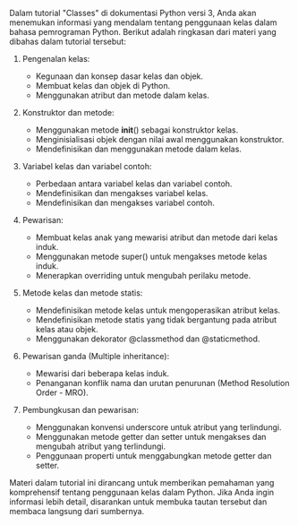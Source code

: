 Dalam tutorial "Classes" di dokumentasi Python versi 3, Anda akan menemukan informasi yang mendalam tentang penggunaan kelas dalam bahasa pemrograman Python. Berikut adalah ringkasan dari materi yang dibahas dalam tutorial tersebut:

1. Pengenalan kelas:
   - Kegunaan dan konsep dasar kelas dan objek.
   - Membuat kelas dan objek di Python.
   - Menggunakan atribut dan metode dalam kelas.

2. Konstruktor dan metode:
   - Menggunakan metode __init__() sebagai konstruktor kelas.
   - Menginisialisasi objek dengan nilai awal menggunakan konstruktor.
   - Mendefinisikan dan menggunakan metode dalam kelas.

3. Variabel kelas dan variabel contoh:
   - Perbedaan antara variabel kelas dan variabel contoh.
   - Mendefinisikan dan mengakses variabel kelas.
   - Mendefinisikan dan mengakses variabel contoh.

4. Pewarisan:
   - Membuat kelas anak yang mewarisi atribut dan metode dari kelas induk.
   - Menggunakan metode super() untuk mengakses metode kelas induk.
   - Menerapkan overriding untuk mengubah perilaku metode.

5. Metode kelas dan metode statis:
   - Mendefinisikan metode kelas untuk mengoperasikan atribut kelas.
   - Mendefinisikan metode statis yang tidak bergantung pada atribut kelas atau objek.
   - Menggunakan dekorator @classmethod dan @staticmethod.

6. Pewarisan ganda (Multiple inheritance):
   - Mewarisi dari beberapa kelas induk.
   - Penanganan konflik nama dan urutan penurunan (Method Resolution Order - MRO).

7. Pembungkusan dan pewarisan:
   - Menggunakan konvensi underscore untuk atribut yang terlindungi.
   - Menggunakan metode getter dan setter untuk mengakses dan mengubah atribut yang terlindungi.
   - Penggunaan properti untuk menggabungkan metode getter dan setter.

Materi dalam tutorial ini dirancang untuk memberikan pemahaman yang komprehensif tentang penggunaan kelas dalam Python. Jika Anda ingin informasi lebih detail, disarankan untuk membuka tautan tersebut dan membaca langsung dari sumbernya.
